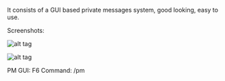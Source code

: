 It consists of a GUI based private messages system, good looking, easy to use.

Screenshots:

![alt tag](http://i.imgur.com/kawpVn6.jpg)

![alt tag](http://i.imgur.com/rXrazju.jpg)

PM GUI: F6
Command: /pm <name> <message>
